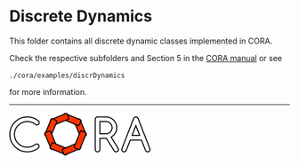 # Discrete Dynamics

This folder contains all discrete dynamic classes implemented in CORA.

Check the respective subfolders and Section 5 in the <a target='_blank' href="https://tumcps.github.io/CORA/manual">CORA manual</a> or see

    ./cora/examples/discrDynamics

for more information.


<hr style="height: 1px;">

<img src="../app/images/coraLogo_readme.svg"/>